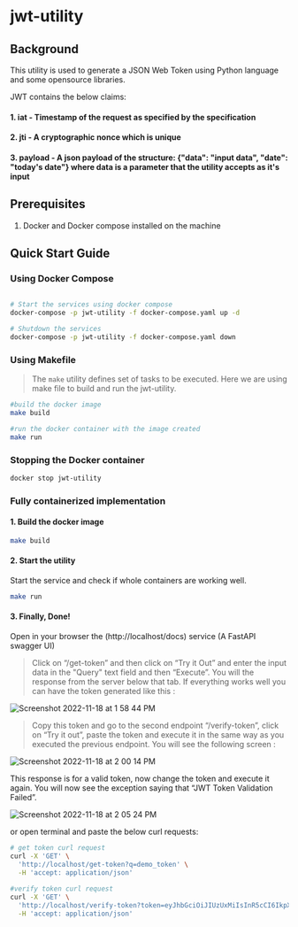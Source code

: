 # jwt-utility

## Background

This utility is used to generate a JSON Web Token using Python language and some opensource libraries. 

JWT contains the below claims:

#### 1. iat - Timestamp of the request as specified by the specification
#### 2. jti - A cryptographic nonce which is unique
#### 3. payload - A json payload of the structure: {"data": "input data", "date": "today's date"} where data is a parameter that the utility accepts as it's input

## Prerequisites

1.  Docker and Docker compose installed on the machine

## Quick Start Guide

### Using Docker Compose

```sh

# Start the services using docker compose
docker-compose -p jwt-utility -f docker-compose.yaml up -d

# Shutdown the services
docker-compose -p jwt-utility -f docker-compose.yaml down

```
### Using Makefile
> The ```make``` utility defines set of tasks to be executed. Here we are using make file to build and run the jwt-utility.

```sh
#build the docker image
make build

#run the docker container with the image created
make run
```

### Stopping the Docker container

```sh
docker stop jwt-utility
```

### Fully containerized implementation

#### 1. Build the docker image

```sh
make build
```

#### 2. Start the utility

Start the service and check if whole containers are working well.

```sh
make run
```

#### 3. Finally, Done!

Open in your browser the (http://localhost/docs) service (A FastAPI swagger UI)

> Click on “/get-token” and then click on “Try it Out” and enter the input data in the "Query" text field and then “Execute”. You will the response from the server below that tab. If everything works well you can have the token generated like this :

![Screenshot 2022-11-18 at 1 58 44 PM](https://user-images.githubusercontent.com/18436924/202656351-8a966d6a-c9b2-4632-ae3d-de3690db927f.png)

> Copy this token and go to the second endpoint “/verify-token”, click on “Try it out”, paste the token and execute it in the same way as you executed the previous endpoint. You will see the following screen : 

![Screenshot 2022-11-18 at 2 00 14 PM](https://user-images.githubusercontent.com/18436924/202656675-81769948-465a-4bfc-9be3-5253edbf80fd.png)

This response is for a valid token, now change the token and execute it again. You will now see the exception saying that “JWT Token Validation Failed”.

![Screenshot 2022-11-18 at 2 05 24 PM](https://user-images.githubusercontent.com/18436924/202657627-0fee8108-bba0-4df0-a275-93e7fe42208a.png)

or open terminal and paste the below curl requests:

```sh
# get token curl request
curl -X 'GET' \
  'http://localhost/get-token?q=demo_token' \
  -H 'accept: application/json'
  
#verify token curl request
curl -X 'GET' \
  'http://localhost/verify-token?token=eyJhbGciOiJIUzUxMiIsInR5cCI6IkpXVCJ9.eyJwYXlsb2FkIjp7ImRhdGEiOiJkZW1vX3Rva2VuIiwiZGF0ZSI6IjIwMjItMTEtMTgifSwiaWF0IjoxNjY4NzYwMDQ2LCJqdGkiOiJ2eFlSN3llb25hd1V1OXZCaEZlWlpYL3Z0a1RVWW9qZ05CdHE2cWpjN2lKVW1zM2JRRDdjajNjZ2RrcjVEbHl5WkxjWE03bmFPanNia25xTUl6WVJDUT09In0.27ASahwIR0A4g5MFRWFP15Wdz3rqaWjLsCjFnn22r5rTqvLS5ssdDh837F4gevjIKYoDnoWM3jYuF_sxInO1XA' \
  -H 'accept: application/json'

 ```

